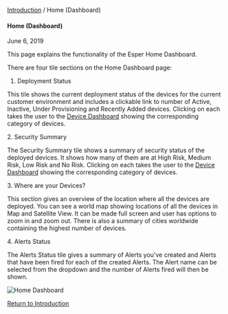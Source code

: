 [Introduction](../index.html) / Home (Dashboard)

#### Home (Dashboard)

June 6, 2019

This page explains the functionality of the Esper Home Dashboard.

There are four tile sections on the Home Dashboard page:

1.  Deployment Status

This tile shows the current deployment status of the devices for the current customer environment and includes a clickable link to number of Active, Inactive, Under Provisioning and Recently Added devices. Clicking on each takes the user to the [Device Dashboard](../device-management/index.html) showing the corresponding category of devices.

2\. Security Summary

The Security Summary tile shows a summary of security status of the deployed devices. It shows how many of them are at High Risk, Medium Risk, Low Risk and No Risk. Clicking on each takes the user to the [Device Dashboard](../device-management/index.html) showing the corresponding category of devices.

3\. Where are your Devices?

This section gives an overview of the location where all the devices are deployed. You can see a world map showing locations of all the devices in Map and Satellite View. It can be made full screen and user has options to zoom in and zoom out. There is also a summary of cities worldwide containing the highest number of devices.

4\. Alerts Status

The Alerts Status tile gives a summary of Alerts you've created and Alerts that have been fired for each of the created Alerts. The Alert name can be selected from the dropdown and the number of Alerts fired will then be shown.

![Home Dashboard](https://documentation-media.s3.amazonaws.com/images/1_home_dashboard.width-800.png?AWSAccessKeyId=AKIAJHOTEM5S4GAN2SGA&Signature=S5iL%2FH1jf7qZnW5%2FugbVlaL6EUI%3D&Expires=1559913433)

[Return to Introduction](../index.html)